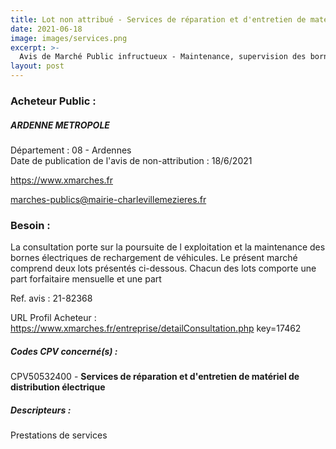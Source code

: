 ```yaml
---
title: Lot non attribué - Services de réparation et d'entretien de matériel de distribution électrique
date: 2021-06-18
image: images/services.png
excerpt: >-
  Avis de Marché Public infructueux - Maintenance, supervision des bornes électriques et gestion de l'autopartage et de la recharge-.
layout: post
---
```


### Acheteur Public :
##### ARDENNE METROPOLE
Département : 08 - Ardennes<br/>
Date de publication de l'avis de non-attribution : 18/6/2021


https://www.xmarches.fr

marches-publics@mairie-charlevillemezieres.fr


### Besoin :

La consultation porte sur la poursuite de l exploitation et la maintenance des bornes électriques de rechargement de véhicules. Le présent marché comprend deux lots présentés ci-dessous. Chacun des lots comporte une part forfaitaire mensuelle et une part

Ref. avis : 21-82368

URL Profil Acheteur : https://www.xmarches.fr/entreprise/detailConsultation.php key=17462

##### Codes CPV concerné(s) :
CPV50532400 - **Services de réparation et d'entretien de matériel de distribution électrique** <br/>

##### Descripteurs :
Prestations de services <br/>
